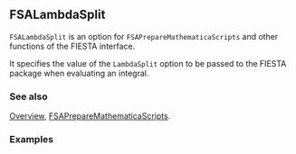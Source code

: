 ## FSALambdaSplit

`FSALambdaSplit` is an option for `FSAPrepareMathematicaScripts` and other functions of the FIESTA interface.

It specifies the value of the `LambdaSplit` option to be passed to the FIESTA package when evaluating an integral.

### See also

[Overview](Extra/FeynHelpers.md), [FSAPrepareMathematicaScripts](FSAPrepareMathematicaScripts.md).

### Examples